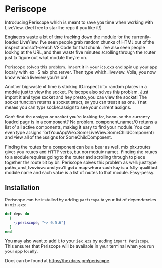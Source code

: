 # Periscope

Introducing Periscope which is meant to save you time when working with LiveView.
(feel free to star the repo if you like it!)

Engineers waste a lot of time tracking down the module for the currently-loaded LiveView. I’ve seen people grab random chunks of HTML out of the inspect and soft-search VS Code for that chunk. I’ve also seen people looking at the URL, and then waste five minutes scrolling through the router just to figure out what module they’re on.

Periscope solves this problem. Import it in your ies.exs and spin up your app locally with iex -S mix phx.server. Then type which_liveview. Voila, you now know which liveview you’re on!

Another big waste of time is sticking IO.inspect into random places in a module just to view the socket. Periscope also solves this problem. Just import it and type socket and hey presto, you can view the socket! The socket function returns a socket struct, so you can treat it as one. That means you can type socket.assign to see your current assigns.

Can’t find the assigns or socket you’re looking for, because the currently loaded page is in a component? No problem. component_names/0 returns a list of all active components, making it easy to find your module. You can even type assigns_for(YourAppWeb.SomeLiveView.SomeChildComponent) and view all of the assigns for SomeChildComponent.

Finding the routes for a component can be a bear as well. mix phx.routes gives you routes and HTTP verbs, but not module names. Finding the routes to a module requires going to the router and scrolling through to piece together the route bit by bit. Periscope solves this problem as well: just type paths_and_liveviews and you’ll get a map where each key is a fully-qualified module name and each value is a list of routes to that module. Easy-peasy.

## Installation

Periscope can be installed by adding `periscope` to your list of dependencies in `mix.exs`:

```elixir
def deps do
  [
    {:periscope, "~> 0.5.6"}
  ]
end
```

You may also want to add it to your `iex.exs` by adding `import Periscope`. This ensures that Periscope will be available in your terminal when you run your app locally.

Docs can be found at <https://hexdocs.pm/periscope>.

